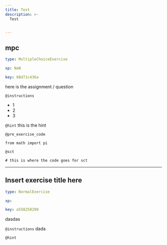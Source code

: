 ```yaml
---
title: Test
description: >-
  Test


---
```

## mpc

```yaml
type: MultipleChoiceExercise

xp: NaN

key: 88d71c436a
```

here is the assignment / question

`@instructions`
- 1
- 2
- 3

`@hint`
this is the hint

`@pre_exercise_code`
```{undefined}
from math import pi
```


`@sct`
```{undefined}
# this is where the code goes for sct
```





---
## Insert exercise title here

```yaml
type: NormalExercise

xp: 

key: a558250299
```

dasdas

`@instructions`
dada

`@hint`










